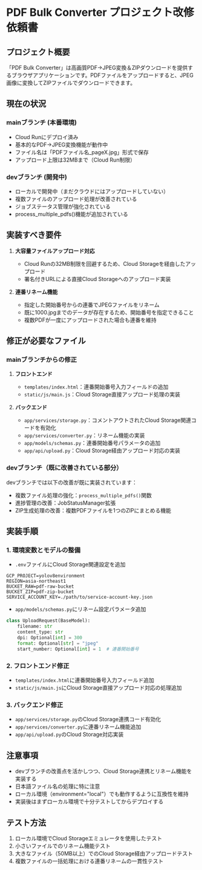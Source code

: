 # PDF Bulk Converter プロジェクト改修依頼書

## プロジェクト概要

「PDF Bulk Converter」は高画質PDF→JPEG変換＆ZIPダウンロードを提供するブラウザアプリケーションです。PDFファイルをアップロードすると、JPEG画像に変換してZIPファイルでダウンロードできます。

## 現在の状況

### mainブランチ (本番環境)
- Cloud Runにデプロイ済み
- 基本的なPDF→JPEG変換機能が動作中
- ファイル名は「PDFファイル名_pageX.jpg」形式で保存
- アップロード上限は32MBまで（Cloud Run制限）

### devブランチ (開発中)
- ローカルで開発中（まだクラウドにはアップロードしていない）
- 複数ファイルのアップロード処理が改善されている
- ジョブステータス管理が強化されている
- process_multiple_pdfs()機能が追加されている

## 実装すべき要件

1. **大容量ファイルアップロード対応**
   - Cloud Runの32MB制限を回避するため、Cloud Storageを経由したアップロード
   - 署名付きURLによる直接Cloud Storageへのアップロード実装

2. **連番リネーム機能**
   - 指定した開始番号からの連番でJPEGファイルをリネーム
   - 既に1000.jpgまでのデータが存在するため、開始番号を指定できること
   - 複数PDFが一度にアップロードされた場合も連番を維持

## 修正が必要なファイル

### mainブランチからの修正

1. **フロントエンド**
   - `templates/index.html`：連番開始番号入力フィールドの追加
   - `static/js/main.js`：Cloud Storage直接アップロード処理の実装

2. **バックエンド**
   - `app/services/storage.py`：コメントアウトされたCloud Storage関連コードを有効化
   - `app/services/converter.py`：リネーム機能の実装
   - `app/models/schemas.py`：連番開始番号パラメータの追加
   - `app/api/upload.py`：Cloud Storage経由アップロード対応の実装

### devブランチ（既に改善されている部分）

devブランチでは以下の改善が既に実装されています：
- 複数ファイル処理の強化：`process_multiple_pdfs()`関数
- 進捗管理の改善：JobStatusManager拡張
- ZIP生成処理の改善：複数PDFファイルを1つのZIPにまとめる機能

## 実装手順

### 1. 環境変数とモデルの整備
- `.env`ファイルにCloud Storage関連設定を追加
```
GCP_PROJECT=yolov8environment
REGION=asia-northeast1
BUCKET_RAW=pdf-raw-bucket
BUCKET_ZIP=pdf-zip-bucket
SERVICE_ACCOUNT_KEY=./path/to/service-account-key.json
```

- `app/models/schemas.py`にリネーム設定パラメータ追加
```python
class UploadRequest(BaseModel):
    filename: str
    content_type: str
    dpi: Optional[int] = 300
    format: Optional[str] = "jpeg"
    start_number: Optional[int] = 1  # 連番開始番号
```

### 2. フロントエンド修正
- `templates/index.html`に連番開始番号入力フィールド追加
- `static/js/main.js`にCloud Storage直接アップロード対応の処理追加

### 3. バックエンド修正
- `app/services/storage.py`のCloud Storage連携コード有効化
- `app/services/converter.py`に連番リネーム機能追加
- `app/api/upload.py`のCloud Storage対応実装

## 注意事項

- devブランチの改善点を活かしつつ、Cloud Storage連携とリネーム機能を実装する
- 日本語ファイル名の処理に特に注意
- ローカル環境（environment="local"）でも動作するように互換性を維持
- 実装後はまずローカル環境で十分テストしてからデプロイする

## テスト方法

1. ローカル環境でCloud Storageエミュレータを使用したテスト
2. 小さいファイルでのリネーム機能テスト
3. 大きなファイル（50MB以上）でのCloud Storage経由アップロードテスト
4. 複数ファイルの一括処理における連番リネームの一貫性テスト 